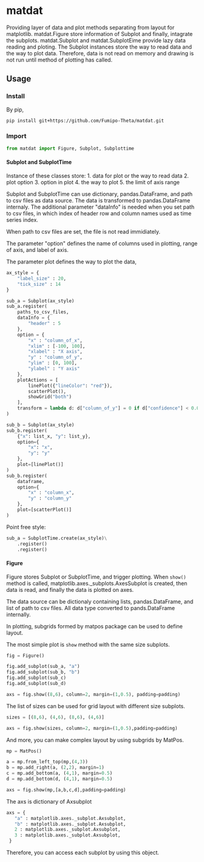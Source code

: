 # matdat

Providing layer of data and plot methods separating from layout for matplotlib.
matdat.Figure store information of Subplot and finally, intagrate the subplots.
matdat.Subplot and matdat.SubplotEime provide lazy data reading and ploting.
The Subplot instances store the way to read data and the way to plot data.
Therefore, data is not read on memory and drawing is not run until method of plotting has called.

## Usage

### Install

By pip,

```
pip install git+https://github.com/Fumipo-Theta/matdat.git
```

### Import

```python
from matdat import Figure, Subplot, Subplottime
```

#### Subplot and SubplotTime

Instance of these classes store:
    1. data for plot or the way to read data
    2. plot option
    3. option in plot
    4. the way to plot
    5. the limit of axis range

Subplot and SubplotTime can use dictionary, pandas.DataFrame, and path to csv files
    as data source.
The data is transformed to pandas.DataFrame internaly.
The additional parameter "dataInfo" is needed when you set path to csv files, in which index of header row and column names used as time series index.

When path to csv files are set, the file is not read immidiately.

The parameter "option" defines the name of columns used in plotting, range of axis, and label of axis.

The parameter plot defines the way to plot the data,


```python
ax_style = {
    "label_size" : 20,
    "tick_size" : 14
}

sub_a = Subplot(ax_style)
sub_a.register(
    paths_to_csv_files,
    dataInfo = {
        "header" : 5
    },
    option = {
        "x" : "column_of_x",
        "xlim" : [-100, 100],
        "xlabel" : "X axis",
        "y" : "column_of_y",
        "ylim" : [0, 100],
        "ylabel" : "Y axis"
    },
    plotActions = [
        linePlot({"lineColor": "red"}),
        scatterPlot(),
        showGrid("both")
    ],
    transform = lambda d: d["column_of_y"] = 0 if d["confidence"] < 0.05 else d["column_of_y"]
)

sub_b = Subplot(ax_style)
sub_b.register(
    {"x": list_x, "y": list_y},
    option={
        "x": "x",
        "y": "y"
    },
    plot=[linePlot()]
)
sub_b.register(
    dataframe,
    option={
        "x" : "column_x",
        "y" : "column_y"
    },
    plot=[scatterPlot()]
)

```

Point free style:

```python
sub_a = SubplotTime.create(ax_style)\
    .register()
    .register()
```

#### Figure

Figure stores Subplot or SubplotTime, and trigger plotting.
When `show()` method is called,
matplotlib.axes._subplots.AxesSubplot is created,
then data is read,
and finally the data is plotted on axes.

The data source can be dictionaly containing lists, pandas.DataFrame, and list of path to csv files.
All data type converted to pands.DataFrame internally.

In plotting, subgrids formed by matpos package can be used to define layout.

The most simple plot is `show` method with the same size subplots.

```python
fig = Figure()

fig.add_subplot(sub_a, "a")
fig.add_subplot(sub_b, "b")
fig.add_subplot(sub_c)
fig.add_subplot(sub_d)

axs = fig.show((8,6), column=2, margin=(1,0.5), padding=padding)
```

The list of sizes can be used for grid layout with different size subplots.

```python
sizes = [(8,6), (4,6), (8,6), (4,6)]

axs = fig.show(sizes, column=2, margin=(1,0.5),padding=padding)
```

And more, you can make complex layout by using subgrids by MatPos.

```python
mp = MatPos()

a = mp.from_left_top(mp,(4,3))
b = mp.add_right(a, (2,2), margin=1)
c = mp.add_bottom(a, (4,1), margin=0.5)
d = mp.add_bottom(d, (4,1), margin=0.5)

axs = fig.show(mp,[a,b,c,d],padding=padding)
```

The axs is dictionary of Axsubplot

```python
axs = {
   "a" : matplotlib.axes._subplot.Axsubplot,
   "b" : matplotlib.axes._subplot.Axsubplot,
   2 : matplotlib.axes._subplot.Axsubplot,
   3 : matplotlib.axes._subplot.Axsubplot,
 }
```

Therefore, you can access each subplot by using this object.